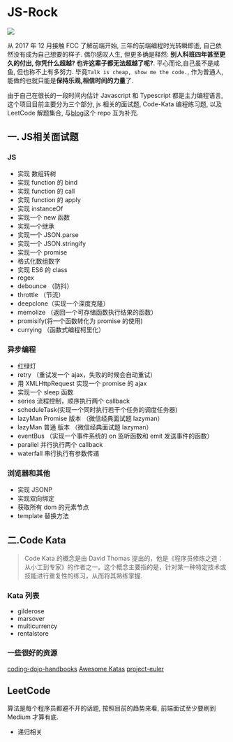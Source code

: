 # JS-Rock

<img align=center src="http://note.youdao.com/yws/public/resource/1f466420b40e359c829bda0a8716b54a/xmlnote/WEBRESOURCEdac017d3c7c6daa9fdf86b6d5a33ae2d/67297" />

从 2017 年 12 月接触 FCC 了解前端开始, 三年的前端编程时光转瞬即逝, 自己依然没有成为自己想要的样子. 偶尔感叹人生, 但更多确是释然: **别人科班四年甚至更久的付出, 你凭什么超越? 也许这辈子都无法超越了呢?**. 平心而论,自己虽不是咸鱼, 但也称不上有多努力. 毕竟`Talk is cheap, show me the code.`, 作为普通人,能做的也就只能是**保持乐观,相信时间的力量**了.

由于自己在很长的一段时间内估计 Javascript 和 Typescript 都是主力编程语言, 这个项目目前主要分为三个部分, js 相关的面试题, Code-Kata 编程练习题, 以及 LeetCode 解题集合, 与[blog](https://github.com/chenxiaoyao6228/blog)这个 repo 互为补充.

## 一. JS相关面试题

### JS

- 实现 数组转树
- 实现 function 的 bind
- 实现 function 的 call
- 实现 function 的 apply
- 实现 instanceOf
- 实现一个 new 函数
- 实现一个继承
- 实现一个 JSON.parse
- 实现一个 JSON.stringify
- 实现一个 promise
- 格式化数组数字
- 实现 ES6 的 class
- regex
- debounce （防抖）
- throttle （节流）
- deepclone（实现一个深度克隆）
- memolize （返回一个可存储函数执行结果的函数）
- promisify(将一个函数转化为 promise 的使用)
- currying （函数式编程柯里化）

### 异步编程

- 红绿灯
- retry （重试发一个 ajax，失败的时候会自动重试）
- 用 XMLHttpRequest 实现一个 promise 的 ajax
- 实现一个 sleep 函数
- series 流程控制，顺序执行两个 callback
- scheduleTask(实现一个同时执行若干个任务的调度任务器)
- lazyMan Promise 版本 （微信经典面试题 lazyman）
- lazyMan 普通 版本 （微信经典面试题 lazyman）
- eventBus （实现一个事件系统的 on 监听函数和 emit 发送事件的函数）
- parallel 并行执行两个 callback
- waterfall 串行执行有参数传递

### 浏览器和其他

- 实现 JSONP
- 实现双向绑定
- 获取所有 dom 的元素节点
- template 替换方法

## 二.Code Kata

> Code Kata 的概念是由 David Thomas 提出的，他是《程序员修炼之道：从小工到专家》的作者之一。这个概念主要指的是，针对某一种特定技术或技能进行重复性的练习，从而将其熟练掌握.

### Kata 列表

- gilderose
- marsover
- multicurrency
- rentalstore

### 一些很好的资源

[coding-dojo-handbooks](https://www.amazon.com/Coding-Dojo-Handbook-Emily-Bache/dp/919811803X)
[Awesome Katas](https://github.com/gamontal/awesome-katas)
[project-euler](https://www.freecodecamp.org/learn/coding-interview-prep/project-euler)

## LeetCode

算法是每个程序员都避不开的话题, 按照目前的趋势来看, 前端面试至少要刷到 Medium 才算有底.

* 递归相关
